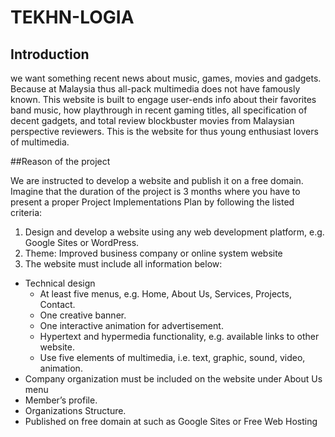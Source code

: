 # TEKHN-LOGIA

## Introduction 

we want something recent news about music, games, movies and gadgets. Because at Malaysia thus all-pack multimedia does not have famously known. This website is built to engage user-ends info about their favorites band music, how playthrough in recent gaming titles, all specification of decent gadgets, and total review blockbuster movies from Malaysian perspective reviewers. This is the website for thus young enthusiast lovers of multimedia.

##Reason of the project 

We are instructed to develop a website and publish it on a free domain. Imagine that the duration of the project is 3 months where you have to present a proper Project Implementations Plan by
following the listed criteria:

1. Design and develop a website using any web development platform, e.g. Google Sites or
WordPress.
2. Theme: Improved business company or online system website
3. The website must include all information below:
  - Technical design
    - At least five menus, e.g. Home, About Us, Services, Projects, Contact.
    - One creative banner.
    - One interactive animation for advertisement.
    - Hypertext and hypermedia functionality, e.g. available links to other website.
    - Use five elements of multimedia, i.e. text, graphic, sound, video, animation.
  - Company organization must be included on the website under About Us menu
   - Member’s profile.
   - Organizations Structure.
  - Published on free domain at such as Google Sites or Free Web Hosting
